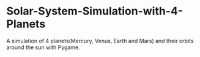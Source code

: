 # Solar-System-Simulation-with-4-Planets
A simulation of 4 planets(Mercury, Venus, Earth and Mars) and their orbits around the sun with Pygame.
